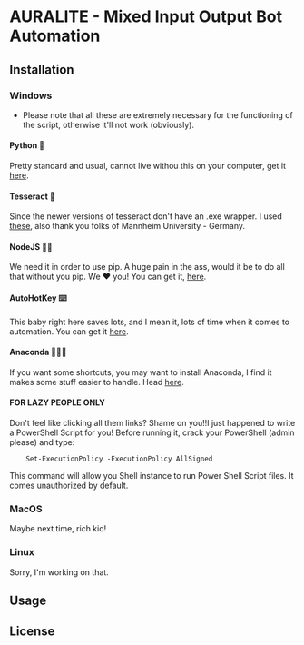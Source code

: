 # AURALITE - Mixed Input Output Bot Automation

## Installation

### Windows

* Please note that all these are extremely necessary for the functioning of the script, otherwise it'll not work (obviously).

#### Python 🐍
Pretty standard and usual, cannot live withou this on your computer, get it [here](https://www.python.org/downloads/). 

#### Tesseract 🧊
Since the newer versions of tesseract don't have an .exe wrapper. I used [these](https://github.com/UB-Mannheim/tesseract/wiki), also thank you folks of Mannheim University - Germany. 

#### NodeJS 💅🏻
We need it in order to use pip. A huge pain in the ass, would it be to do all that without you pip. We ❤️ you! You can get it, [here](https://nodejs.org/dist/v16.14.2/node-v16.14.2-x64.msi).

#### AutoHotKey ⌨️
This baby right here saves lots, and I mean it, lots of time when it comes to automation. You can get it [here](https://www.autohotkey.com/download/ahk-install.exe).

#### Anaconda 🐍🐍🐍
If you want some shortcuts, you may want to install Anaconda, I find it makes some stuff easier to handle. Head [here](https://www.anaconda.com/products/individual). 

#### FOR LAZY PEOPLE ONLY
Don't feel like clicking all them links? Shame on you!!I just happened to write a PowerShell Script for you!
Before running it, crack your PowerShell (admin please) and type:

        Set-ExecutionPolicy -ExecutionPolicy AllSigned

This command will allow you Shell instance to run Power Shell Script files. It comes unauthorized by default. 

### MacOS
Maybe next time, rich kid!

### Linux
Sorry, I'm working on that.

## Usage

## License